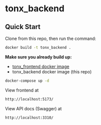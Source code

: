 # tonx_backend

## Quick Start

Clone from this repo, then run the command: 

```bash
docker build -t tonx_backend .
```

**Make sure you already build up:**
* [tonx_frontend docker image](https://github.com/tn00869679/tonx_frontend)
* tonx_backend docker image (this repo)

```bash
docker-compose up -d
```

View frontend at 
```txt
http://localhost:5173/
```

View API docs (Swagger) at
```txt
http://localhost:3310/
```
